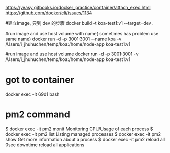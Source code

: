 
https://yeasy.gitbooks.io/docker_practice/container/attach_exec.html
https://github.com/docker/cli/issues/1134


#建立image, 只到 dev 的步驟
docker build -t koa-test1:v1 --target=dev  .

#run image and use host volume with name( sometimes has problem use same name)
docker run -d -p 3001:3001 --name koa -v /Users/i_jhuhuchen/temp/koa:/home/node-app koa-test1:v1

#run image and use host volume
docker run -d -p 3001:3001 -v /Users/i_jhuhuchen/temp/koa:/home/node-app koa-test1:v1

# got to container
docker exec -it 69d1 bash



# pm2 command
$ docker exec -it <container-id> pm2 monit	Monitoring CPU/Usage of each process
$ docker exec -it <container-id> pm2 list	Listing managed processes
$ docker exec -it <container-id> pm2 show	Get more information about a process
$ docker exec -it <container-id> pm2 reload all	0sec downtime reload all applications



